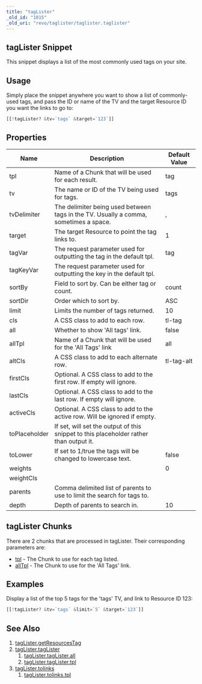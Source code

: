 ```yaml
---
title: "tagLister"
_old_id: "1015"
_old_uri: "revo/taglister/taglister.taglister"
---
```


## tagLister Snippet

 This snippet displays a list of the most commonly used tags on your site.

## Usage

 Simply place the snippet anywhere you want to show a list of commonly-used tags, and pass the ID or name of the TV and the target Resource ID you want the links to go to:

``` php
[[!tagLister? &tv=`tags` &target=`123`]]
```

## Properties

| Name          | Description                                                                            | Default Value |
| ------------- | -------------------------------------------------------------------------------------- | ------------- |
| tpl           | Name of a Chunk that will be used for each result.                                     | tag           |
| tv            | The name or ID of the TV being used for tags.                                          | tags          |
| tvDelimiter   | The delimiter being used between tags in the TV. Usually a comma, sometimes a space.   | ,             |
| target        | The target Resource to point the tag links to.                                         | 1             |
| tagVar        | The request parameter used for outputting the tag in the default tpl.                  | tag           |
| tagKeyVar     | The request parameter used for outputting the key in the default tpl.                  |               |
| sortBy        | Field to sort by. Can be either tag or count.                                          | count         |
| sortDir       | Order which to sort by.                                                                | ASC           |
| limit         | Limits the number of tags returned.                                                    | 10            |
| cls           | A CSS class to add to each row.                                                        | tl-tag        |
| all           | Whether to show 'All tags' link.                                                       | false         |
| allTpl        | Name of a Chunk that will be used for the 'All Tags' link                              | all           |
| altCls        | A CSS class to add to each alternate row.                                              | tl-tag-alt    |
| firstCls      | Optional. A CSS class to add to the first row. If empty will ignore.                   |               |
| lastCls       | Optional. A CSS class to add to the last row. If empty will ignore.                    |               |
| activeCls     | Optional. A CSS class to add to the active row. Will be ignored if empty.              |               |
| toPlaceholder | If set, will set the output of this snippet to this placeholder rather than output it. |               |
| toLower       | If set to 1/true the tags will be changed to lowercase text.                           | false         |
| weights       |                                                                                        | 0             |
| weightCls     |                                                                                        |               |
| parents       | Comma delimited list of parents to use to limit the search for tags to.                |               |
| depth         | Depth of parents to search in.                                                         | 10            |

## tagLister Chunks

 There are 2 chunks that are processed in tagLister. Their corresponding parameters are:

- [tpl](extras/taglister/taglister.taglister/taglister.taglister.tpl "tagLister.tagLister.tpl") - The Chunk to use for each tag listed.
- [allTpl](extras/taglister/taglister.taglister/taglister.taglister.all "tagLister.tagLister.all") - The Chunk to use for the 'All Tags' link.

## Examples

 Display a list of the top 5 tags for the 'tags' TV, and link to Resource ID 123:

``` php
[[!tagLister? &tv=`tags` &limit=`5` &target=`123`]]
```

## See Also

1. [tagLister.getResourcesTag](extras/taglister/taglister.getresourcestag)
2. [tagLister.tagLister](extras/taglister/taglister.taglister)
     1. [tagLister.tagLister.all](extras/taglister/taglister.taglister/taglister.taglister.all)
     2. [tagLister.tagLister.tpl](extras/taglister/taglister.taglister/taglister.taglister.tpl)
3. [tagLister.tolinks](extras/taglister/taglister.tolinks)
     1. [tagLister.tolinks.tpl](extras/taglister/taglister.tolinks/taglister.tolinks.tpl)
